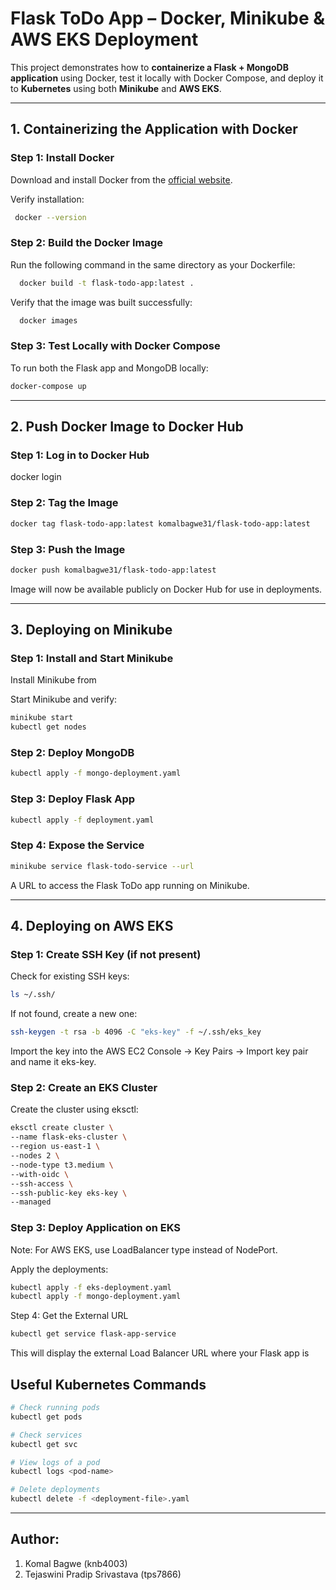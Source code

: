 # Flask ToDo App – Docker, Minikube & AWS EKS Deployment

This project demonstrates how to **containerize a Flask + MongoDB application** using Docker, test it locally with Docker Compose, and deploy it to **Kubernetes** using both **Minikube** and **AWS EKS**.

---

##  1. Containerizing the Application with Docker

### Step 1: Install Docker
Download and install Docker from the [official website](https://www.docker.com/).

Verify installation:
```bash
 docker --version
```

###  Step 2: Build the Docker Image

Run the following command in the same directory as your Dockerfile:
```bash
  docker build -t flask-todo-app:latest .
```

Verify that the image was built successfully:
```bash
  docker images
 ```
### Step 3: Test Locally with Docker Compose

To run both the Flask app and MongoDB locally:
``` bash
docker-compose up
```
---

## 2. Push Docker Image to Docker Hub
### Step 1: Log in to Docker Hub
docker login

### Step 2: Tag the Image

```bash
docker tag flask-todo-app:latest komalbagwe31/flask-todo-app:latest
```

### Step 3: Push the Image

```bash
docker push komalbagwe31/flask-todo-app:latest
```


Image will now be available publicly on Docker Hub for use in deployments.

---
## 3. Deploying on Minikube
### Step 1: Install and Start Minikube

Install Minikube from 

Start Minikube and verify:
```bash
minikube start
kubectl get nodes
```

### Step 2: Deploy MongoDB
```bash
kubectl apply -f mongo-deployment.yaml
```

### Step 3: Deploy Flask App
```bash
kubectl apply -f deployment.yaml
```

### Step 4: Expose the Service
```bash
minikube service flask-todo-service --url
```

A URL to access the Flask ToDo app running on Minikube.

----
## 4. Deploying on AWS EKS
### Step 1: Create SSH Key (if not present)

Check for existing SSH keys:
```bash
ls ~/.ssh/
```


If not found, create a new one:

```bash
ssh-keygen -t rsa -b 4096 -C "eks-key" -f ~/.ssh/eks_key
```

Import the key into the AWS EC2 Console → Key Pairs → Import key pair and name it eks-key.

### Step 2: Create an EKS Cluster

Create the cluster using eksctl:
```bash
eksctl create cluster \
--name flask-eks-cluster \
--region us-east-1 \
--nodes 2 \
--node-type t3.medium \
--with-oidc \
--ssh-access \
--ssh-public-key eks-key \
--managed
```

### Step 3: Deploy Application on EKS

Note: For AWS EKS, use LoadBalancer type instead of NodePort.

Apply the deployments:
```bash
kubectl apply -f eks-deployment.yaml
kubectl apply -f mongo-deployment.yaml
```

Step 4: Get the External URL
```bash
kubectl get service flask-app-service
```

This will display the external Load Balancer URL where your Flask app is


## Useful Kubernetes Commands
```bash
# Check running pods
kubectl get pods

# Check services
kubectl get svc

# View logs of a pod
kubectl logs <pod-name>

# Delete deployments
kubectl delete -f <deployment-file>.yaml

```

---
## Author:
1. Komal Bagwe (knb4003)
2. Tejaswini Pradip Srivastava (tps7866)

